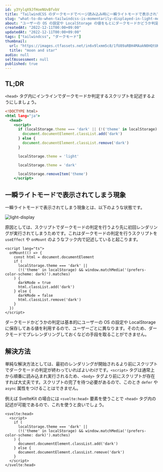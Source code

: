 ```yaml
---
id: y3YylqX9JfHoeNUvBfvbV
title: "TailwindCSS のダークモードでページ読み込み時に一瞬ライトモードで表示されてしまうときの対応法"
slug: "what-to-do-when-tailwindcss-is-momentarily-displayed-in-light-mode-in-dark-mode"
about: "ユーザーの OS の設定や LocalStorage の値をもとにダークモードかどうか判定する場合、コンテンツが読み込まれる前にスクリプトの実行が完了している必要があります。"
createdAt: "2022-12-11T00:00+09:00"
updatedAt: "2022-12-11T00:00+09:00"
tags: ["tailwindcss", "ダークモード"]
thumbnail:
  url: "https://images.ctfassets.net/in6v9lxmm5c8/1fU89aRBH4MAakN0HQtUK9/703645f396295d93d07322857ad125ed/_Pngtree_crescent_moon_and_star_8390658.png"
  title: "moon and star"
audio: null
selfAssessment: null
published: true
---
```

## TL;DR

`<head>` タグ内にインラインでダークモードか判定するスクリプトを記述するようにしましょう。

```html:index.html
<!DOCTYPE html>
<html lang="ja">
  <head>
    <script>
      if (localStorage.theme === 'dark' || (!('theme' in localStorage) && window.matchMedia('(prefers-color-scheme: dark)').matches)) {
        document.documentElement.classList.add('dark')
      } else {
        document.documentElement.classList.remove('dark')
      }

      localStorage.theme = 'light'

      localStorage.theme = 'dark'

      localStorage.removeItem('theme')
    </script>
```

## 一瞬ライトモードで表示されてしまう現象

一瞬ライトモードで表示されてしまう現象とは、以下のような状態です。

![light-display](//images.ctfassets.net/in6v9lxmm5c8/5Hk1j0oQOkgBXAQPirjxkk/988588a27a13d59c60706d8fc7b946e5/light-display.gif)

原因としては、スクリプトでダークモードの判定を行うより先に初回レンダリングが実行されてしまうためです。これはダークモードの判定を行うスクリプトを `useEffect` や `onMount` のようなフック内で記述していると起こります。

```html:+layout.svelte
<script lang="ts">
  onMount(() => {
    const html = document.documentElement
    if (
      localStorage.theme === 'dark' ||
      (!('theme' in localStorage) && window.matchMedia('(prefers-color-scheme: dark)').matches)
    ) {
      darkMode = true
      html.classList.add('dark')
    } else {
      darkMode = false
      html.classList.remove('dark')
    }
  })
</script>
````

ダークモードかどうかの判定は基本的にユーザーの OS の設定や LocalStorage に保存してある値を利用するので、ユーザーごとに異なります。そのため、ダークモードでプレレンダリングしておくなどの手段を取ることができません。

## 解決方法

単純な解決方法としては、最初のレンダリングが開始されるより前にスクリプトでダークモードの判定が終わっていればよいわけです。`<script>` タグは通常上から順番に読み込まれ実行されるため、`<body>` タグより前にスクリプトが存在すれば大丈夫です。スクリプトの完了を待つ必要があるので、このとき `defer` や `async` 属性をつけることはできません。

例えば SvelteKit の場合には `<svelte:head>` 要素を使うことで `<head>` タグ内の記述が可能であるので、これを使うと良いでしょう。

```html:+layout.svelte
<svelte:head>
  <script>
    if (
      localStorage.theme === 'dark' ||
      (!('theme' in localStorage) && window.matchMedia('(prefers-color-scheme: dark)').matches)
    ) {
      document.documentElement.classList.add('dark')
    } else {
      document.documentElement.classList.remove('dark')
    }
  </script>
</svelte:head>
```
